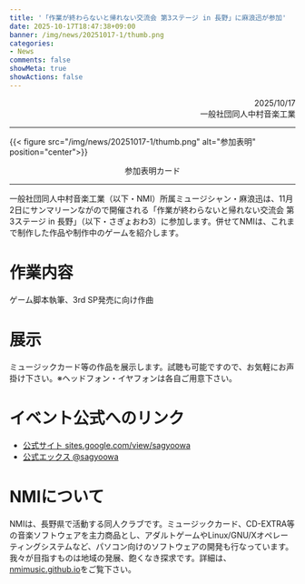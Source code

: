 ```yaml
---
title: '「作業が終わらないと帰れない交流会 第3ステージ in 長野」に麻浪迅が参加'
date: 2025-10-17T18:47:38+09:00
banner: /img/news/20251017-1/thumb.png
categories:
- News
comments: false
showMeta: true
showActions: false
---
```


<div align="right">
2025/10/17<br>一般社団同人中村音楽工業
</div>

-----

{{< figure src="/img/news/20251017-1/thumb.png" alt="参加表明" position="center">}}
<div align="center">参加表明カード</div>

-----

一般社団同人中村音楽工業（以下・NMI）所属ミュージシャン・麻浪迅は、11月2日にサンマリーンながので開催される「作業が終わらないと帰れない交流会 第3ステージ in 長野」（以下・さぎょおわ3）に参加します。併せてNMIは、これまで制作した作品や制作中のゲームを紹介します。

# 作業内容
ゲーム脚本執筆、3rd SP発売に向け作曲

# 展示
ミュージックカード等の作品を展示します。試聴も可能ですので、お気軽にお声掛け下さい。※ヘッドフォン・イヤフォンは各自ご用意下さい。

# イベント公式へのリンク
- [公式サイト sites.google.com/view/sagyoowa](https://sites.google.com/view/sagyoowa)
- [公式エックス @sagyoowa](x.com/@sagyoowa)

# NMIについて
NMIは、長野県で活動する同人クラブです。ミュージックカード、CD-EXTRA等の音楽ソフトウェアを主力商品とし、アダルトゲームやLinux/GNU/Xオペレーティングシステムなど、パソコン向けのソフトウェアの開発も行なっています。我々が目指すものは地域の発展、飽くなき探求です。詳細は、[nmimusic.github.io](https://nmimusic.github.io)をご覧下さい。
